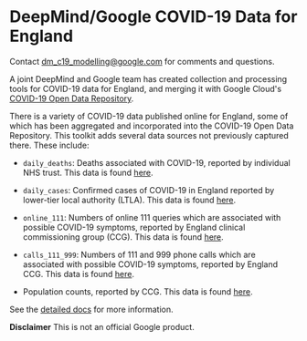# DeepMind/Google COVID-19 Data for England

Contact [dm_c19_modelling@google.com](mailto:dm_c19_modelling@google.com?subject=[C19%20England%20Data])
for comments and questions.

A joint DeepMind and Google team has created collection and processing tools for
COVID-19 data for England, and merging it with Google Cloud's
[COVID-19 Open Data Repository](https://github.com/GoogleCloudPlatform/covid-19-open-data).

There is a variety of COVID-19 data published online for England, some of which
has been aggregated and incorporated into the COVID-19 Open Data Repository.
This toolkit adds several data sources not previously captured there. These
include:

*   `daily_deaths`: Deaths associated with COVID-19, reported by individual NHS
    trust. This data is found
    [here](https://www.england.nhs.uk/statistics/statistical-work-areas/covid-19-daily-deaths).

*   `daily_cases`: Confirmed cases of COVID-19 in England reported by lower-tier
    local authority (LTLA). This data is found
    [here](https://coronavirus.data.gov.uk).

*   `online_111`: Numbers of online 111 queries which are associated with
    possible COVID-19 symptoms, reported by England clinical commissioning group
    (CCG). This data is found
    [here](https://digital.nhs.uk/data-and-information/publications/statistical/mi-potential-covid-19-symptoms-reported-through-nhs-pathways-and-111-online/latest).

*   `calls_111_999`: Numbers of 111 and 999 phone calls which are associated
    with possible COVID-19 symptoms, reported by England CCG. This data is found
    [here](https://digital.nhs.uk/data-and-information/publications/statistical/mi-potential-covid-19-symptoms-reported-through-nhs-pathways-and-111-online/latest).

*   Population counts, reported by CCG. This data is found
    [here](https://www.ons.gov.uk/peoplepopulationandcommunity/populationandmigration/populationestimates/datasets/clinicalcommissioninggroupmidyearpopulationestimates).

See the [detailed docs]() for more information.

**Disclaimer**
This is not an official Google product.
